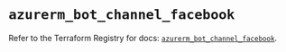 # `azurerm_bot_channel_facebook`

Refer to the Terraform Registry for docs: [`azurerm_bot_channel_facebook`](https://registry.terraform.io/providers/hashicorp/azurerm/3.113.0/docs/resources/bot_channel_facebook).

